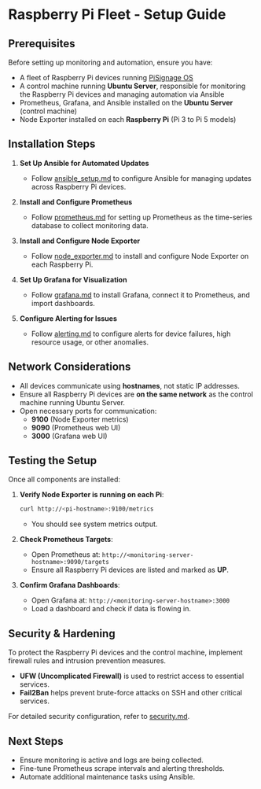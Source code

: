 # Raspberry Pi Fleet - Setup Guide

## Prerequisites
Before setting up monitoring and automation, ensure you have:
- A fleet of Raspberry Pi devices running [PiSignage OS](https://github.com/colloqi/piSignage)
- A control machine running **Ubuntu Server**, responsible for monitoring the Raspberry Pi devices and managing automation via Ansible
- Prometheus, Grafana, and Ansible installed on the **Ubuntu Server** (control machine)
- Node Exporter installed on each **Raspberry Pi** (Pi 3 to Pi 5 models)

## Installation Steps
1. **Set Up Ansible for Automated Updates**
   - Follow [ansible_setup.md](ansible_setup.md) to configure Ansible for managing updates across Raspberry Pi devices.

2. **Install and Configure Prometheus**
   - Follow [prometheus.md](prometheus.md) for setting up Prometheus as the time-series database to collect monitoring data.

3. **Install and Configure Node Exporter**
   - Follow [node_exporter.md](node_exporter.md) to install and configure Node Exporter on each Raspberry Pi.

4. **Set Up Grafana for Visualization**
   - Follow [grafana.md](grafana.md) to install Grafana, connect it to Prometheus, and import dashboards.

5. **Configure Alerting for Issues**
   - Follow [alerting.md](alerting.md) to configure alerts for device failures, high resource usage, or other anomalies.

## Network Considerations
- All devices communicate using **hostnames**, not static IP addresses.
- Ensure all Raspberry Pi devices are **on the same network** as the control machine running Ubuntu Server.
- Open necessary ports for communication:
  - **9100** (Node Exporter metrics)
  - **9090** (Prometheus web UI)
  - **3000** (Grafana web UI)

## Testing the Setup
Once all components are installed:
1. **Verify Node Exporter is running on each Pi**:
   ```bash
   curl http://<pi-hostname>:9100/metrics
   ```
   - You should see system metrics output.

2. **Check Prometheus Targets**:
   - Open Prometheus at: `http://<monitoring-server-hostname>:9090/targets`
   - Ensure all Raspberry Pi devices are listed and marked as **UP**.

3. **Confirm Grafana Dashboards**:
   - Open Grafana at: `http://<monitoring-server-hostname>:3000`
   - Load a dashboard and check if data is flowing in.

## Security & Hardening
To protect the Raspberry Pi devices and the control machine, implement firewall rules and intrusion prevention measures.

- **UFW (Uncomplicated Firewall)** is used to restrict access to essential services.
- **Fail2Ban** helps prevent brute-force attacks on SSH and other critical services.

For detailed security configuration, refer to [security.md](security.md).

## Next Steps
- Ensure monitoring is active and logs are being collected.
- Fine-tune Prometheus scrape intervals and alerting thresholds.
- Automate additional maintenance tasks using Ansible.
